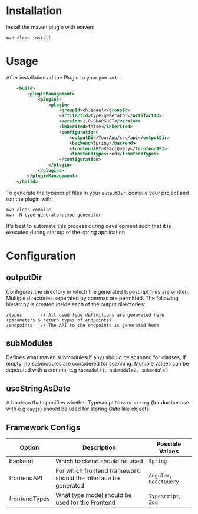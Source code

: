 # Installation

Install the maven plugin with maven:
```
mvn clean install
```

# Usage

After installation ad the Plugin to your `pom.xml`:

```xml
    <build>
        <pluginManagement>
            <plugins>
                <plugin>
                    <groupId>ch.ideal</groupId>
                    <artifactId>type-generator</artifactId>
                    <version>1.0-SNAPSHOT</version>
                    <inherited>false</inherited>
                    <configuration>
                        <outputDir>YourApp/src/api</outputDir>
                        <backend>Spring</backend>
                        <frontendAPI>ReactQuery</frontendAPI>
                        <frontendTypes>Zod</frontendTypes>
                    </configuration>
                </plugin>
            </plugins>
        </pluginManagement>
    </build>
```

To generate the typescript files in your `outputDir`, compile your project and run the plugin with:
```
mvn clean compile
mvn -N type-generator:type-generator
```
It's best to automate this process during development such that it is executed during startup of the spring application.

# Configuration

## outputDir
Configures the directory in which the generated typescript files are written. Multiple directories seperated by commas are permitted.
The following hierarchy is created inside each of the output directories:
```
/types       // All used type definitions are generated here (parameters & return types of endpoints)
/endpoints   // The API to the endpoints is generated here
```

## subModules
Defines what maven submodules(if any) should be scanned for classes, if empty, no submodules are considered for scanning.
Multiple values can be seperated with a comma, e.g `submodule1, submodule2, submodule3`

## useStringAsDate
A boolean that specifies whether Typescript `Date` or `string` (for durther use with e.g `dayjs`) should be used for storing Date like objects.

## Framework Configs

| Option        | Description                                                    | Possible Values         | 
|---------------|----------------------------------------------------------------|-------------------------|
| backend       | Which backend should be used                                   | `Spring`                |
| frontendAPI   | For which frontend framework should the interface be generated | `Angular`, `ReactQuery` |
| frontendTypes | What type model should be used for the Frontend                | `Typescript`, `Zod`     |

